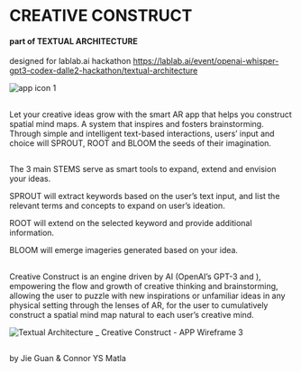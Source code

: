 # CREATIVE CONSTRUCT

#### part of TEXTUAL ARCHITECTURE 

designed for lablab.ai hackathon 
https://lablab.ai/event/openai-whisper-gpt3-codex-dalle2-hackathon/textual-architecture

![app icon 1](https://user-images.githubusercontent.com/101434842/208201763-1c4d6d16-1780-45f9-900d-4e7edf693ecf.png)

##
Let your creative ideas grow with the smart AR app that helps you construct spatial mind maps. A system that inspires and fosters brainstorming. Through simple and intelligent text-based interactions, users’ input and choice will SPROUT, ROOT and BLOOM the seeds of their imagination. 

##
The 3 main STEMS serve as smart tools to expand, extend and envision your ideas. 

SPROUT will extract keywords based on the user’s text input, and list the relevant terms and concepts to expand on user’s ideation. 

ROOT will extend on the selected keyword and provide additional information. 

BLOOM will emerge imageries generated based on your idea.

##
Creative Construct is an engine driven by AI (OpenAI’s GPT-3 and ), empowering the flow and growth of creative thinking and brainstorming, allowing the user to puzzle with new inspirations or unfamiliar ideas in any physical setting through the lenses of AR, for the user to cumulatively construct a spatial mind map natural to each user’s creative mind.

![Textual Architecture _ Creative Construct - APP Wireframe 3](https://user-images.githubusercontent.com/60975534/207842225-38f5b35d-d835-44eb-a511-ee2ae85a3d1b.png)




## 
by Jie Guan & Connor YS Matla
